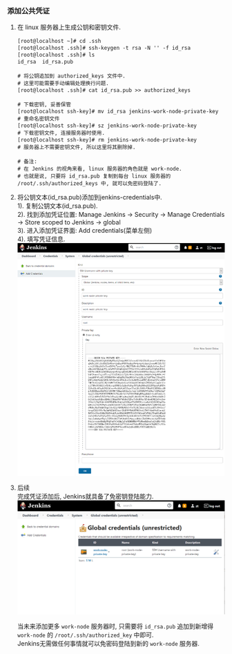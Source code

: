 
### 添加公共凭证

1. 在 linux 服务器上生成公钥和密钥文件.
   ```shell
   [root@localhost ~]# cd .ssh
   [root@localhost .ssh]# ssh-keygen -t rsa -N '' -f id_rsa
   [root@localhost .ssh]# ls
   id_rsa  id_rsa.pub
   
   # 将公钥追加到 authorized_keys 文件中.
   # 这里可能需要手动编辑处理换行问题.
   [root@localhost .ssh]# cat id_rsa.pub >> authorized_keys
   
   # 下载密钥, 妥善保管
   [root@localhost ssh-key]# mv id_rsa jenkins-work-node-private-key        # 重命名密钥文件
   [root@localhost ssh-key]# sz jenkins-work-node-private-key               # 下载密钥文件, 连接服务器时使用.
   [root@localhost ssh-key]# rm jenkins-work-node-private-key               # 服务器上不需要密钥文件, 所以这里将其删除掉.
   
   # 备注:
   # 在 Jenkins 的视角来看, linux 服务器的角色就是 work-node.
   # 也就是说, 只要将 id_rsa.pub 复制到每台 linux 服务器的 /root/.ssh/authorized_keys 中, 就可以免密码登陆了.   
   ```

2. 将公钥文本(id_rsa.pub)添加到jenkins-credentials中.   
   1). 复制公钥文本(id_rsa.pub).   
   2). 找到添加凭证位置: Manage Jenkins -> Security -> Manage Credentials -> Store scoped to Jenkins -> global   
   3). 进入添加凭证界面: Add credentials(菜单左侧)   
   4). 填写凭证信息.   
       ![add_credentials](../imgs/add_credentials.png)   
       
3. 后续   
   完成凭证添加后, Jenkins就具备了免密钥登陆能力.   
   ![credentials](../imgs/credentials.png)   
   
   当未来添加更多 `work-node` 服务器时, 只需要将 `id_rsa.pub` 追加到新增得 `work-node` 的 `/root/.ssh/authorized_key` 中即可.  
   Jenkins无需做任何事情就可以免密码登陆到新的 `work-node` 服务器.  
   